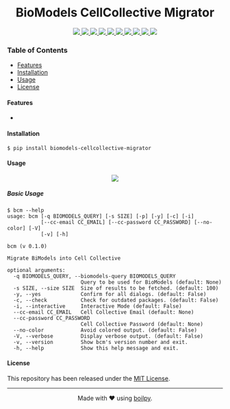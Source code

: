<div align="center">
    <h1>
        BioModels CellCollective Migrator
    </h1>
</div>

<p align="center">
    <a href="https://travis-ci.org/achillesrasquinha/biomodels-cellcollective-migrator">
        <img src="https://img.shields.io/travis/achillesrasquinha/biomodels-cellcollective-migrator.svg?style=flat-square">
    </a>
    <a href="https://ci.appveyor.com/project/achillesrasquinha/biomodels-cellcollective-migrator">
        <img src="https://img.shields.io/appveyor/ci/achillesrasquinha/biomodels-cellcollective-migrator.svg?style=flat-square&logo=appveyor">
    </a>
    <a href="https://coveralls.io/github/achillesrasquinha/biomodels-cellcollective-migrator">
        <img src="https://img.shields.io/coveralls/github/achillesrasquinha/biomodels-cellcollective-migrator.svg?style=flat-square">
    </a>
    <a href="https://pypi.org/project/biomodels-cellcollective-migrator/">
		<img src="https://img.shields.io/pypi/v/biomodels-cellcollective-migrator.svg?style=flat-square">
	</a>
    <a href="https://pypi.org/project/biomodels-cellcollective-migrator/">
		<img src="https://img.shields.io/pypi/l/biomodels-cellcollective-migrator.svg?style=flat-square">
	</a>
    <a href="https://pypi.org/project/biomodels-cellcollective-migrator/">
		<img src="https://img.shields.io/pypi/pyversions/biomodels-cellcollective-migrator.svg?style=flat-square">
	</a>
    <a href="https://hub.docker.com/r/achillesrasquinha/biomodels-cellcollective-migrator">
		<img src="https://img.shields.io/docker/build/achillesrasquinha/biomodels-cellcollective-migrator.svg?style=flat-square&logo=docker">
	</a>
    <a href="https://git.io/boilpy">
      <img src="https://img.shields.io/badge/made%20with-boilpy-red.svg?style=flat-square">
    </a>
	<a href="https://saythanks.io/to/achillesrasquinha">
		<img src="https://img.shields.io/badge/Say%20Thanks-🦉-1EAEDB.svg?style=flat-square">
	</a>
	<a href="https://paypal.me/achillesrasquinha">
		<img src="https://img.shields.io/badge/donate-💵-f44336.svg?style=flat-square">
	</a>
</p>

### Table of Contents
* [Features](#Features)
* [Installation](#installation)
* [Usage](#usage)
* [License](#license)

#### Features
* 

#### Installation

```shell
$ pip install biomodels-cellcollective-migrator
```

#### Usage

<div align="center">
    <img src=".github/assets/demo.gif">
</div>

##### Basic Usage

```
$ bcm --help
usage: bcm [-q BIOMODELS_QUERY] [-s SIZE] [-p] [-y] [-c] [-i]
           [--cc-email CC_EMAIL] [--cc-password CC_PASSWORD] [--no-color] [-V]
           [-v] [-h]

bcm (v 0.1.0)

Migrate BiModels into Cell Collective

optional arguments:
  -q BIOMODELS_QUERY, --biomodels-query BIOMODELS_QUERY
                        Query to be used for BioModels (default: None)
  -s SIZE, --size SIZE  Size of results to be fetched. (default: 100)
  -y, --yes             Confirm for all dialogs. (default: False)
  -c, --check           Check for outdated packages. (default: False)
  -i, --interactive     Interactive Mode (default: False)
  --cc-email CC_EMAIL   Cell Collective Email (default: None)
  --cc-password CC_PASSWORD
                        Cell Collective Password (default: None)
  --no-color            Avoid colored output. (default: False)
  -V, --verbose         Display verbose output. (default: False)
  -v, --version         Show bcm's version number and exit.
  -h, --help            Show this help message and exit.
```

#### License

This repository has been released under the [MIT License](LICENSE).

---

<div align="center">
  Made with ❤️ using <a href="https://git.io/boilpy">boilpy</a>.
</div>